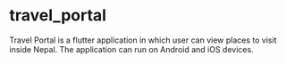 # travel_portal

Travel Portal is a flutter application in which user can view places to visit inside Nepal.
The application can run on Android and iOS devices.
